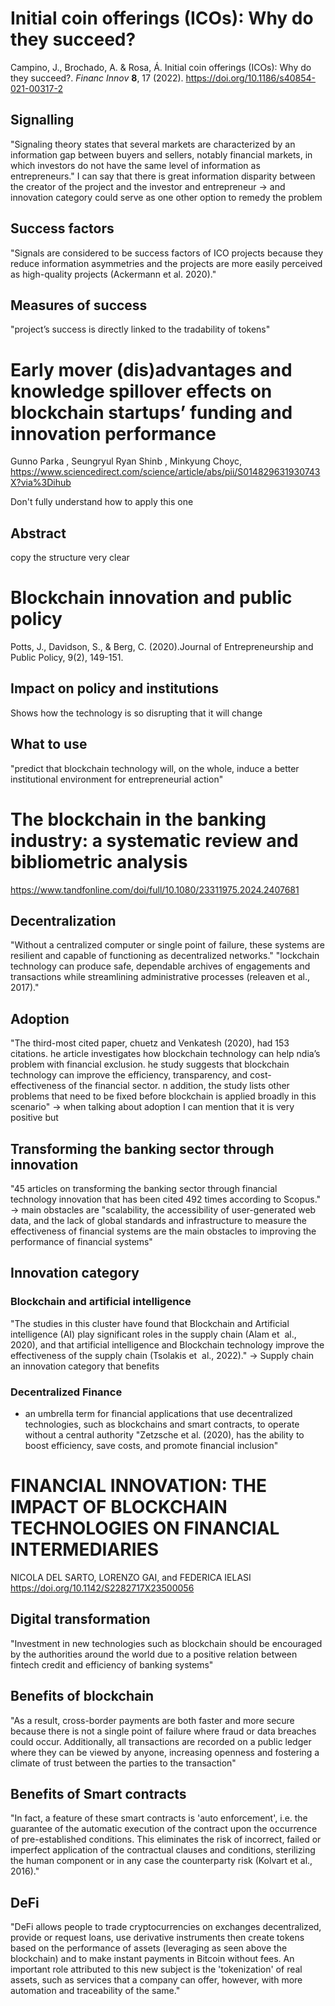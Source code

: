 # Initial coin offerings (ICOs): Why do they succeed?
Campino, J., Brochado, A. & Rosa, Á. Initial coin offerings (ICOs): Why do they succeed?. _Financ Innov_ **8**, 17 (2022). https://doi.org/10.1186/s40854-021-00317-2

## Signalling 
"Signaling theory states that several markets are characterized by an information gap between buyers and sellers, notably financial markets, in which investors do not have the same level of information as entrepreneurs."
I can say that there is great information disparity between the creator of the project and the investor and entrepreneur
-> and innovation category could serve as one other option to remedy the problem 

## Success factors
"Signals are considered to be success factors of ICO projects because they reduce information asymmetries and the projects are more easily perceived as high-quality projects
(Ackermann et  al. 2020)."

## Measures of success
"project’s success is directly linked to the tradability of tokens"



# Early mover (dis)advantages and knowledge spillover effects on blockchain startups’ funding and innovation performance
Gunno Parka , Seungryul Ryan Shinb , Minkyung Choyc, https://www.sciencedirect.com/science/article/abs/pii/S014829631930743X?via%3Dihub

Don't fully understand how to apply this one 
## Abstract 
copy the structure very clear

# Blockchain innovation and public policy
 Potts, J., Davidson, S., & Berg, C. (2020).Journal of Entrepreneurship and Public Policy, 9(2), 149-151.
## Impact on policy and institutions
Shows how the technology is so disrupting that it will change 
## What to use
"predict that blockchain technology will, on the whole, induce a better institutional environment for entrepreneurial action" 



# The blockchain in the banking industry: a systematic review and bibliometric analysis
https://www.tandfonline.com/doi/full/10.1080/23311975.2024.2407681

## Decentralization 
"Without a centralized computer or single point of failure, these systems are resilient and capable of functioning as decentralized networks."
"lockchain technology can produce safe, dependable archives of engagements and transactions while streamlining administrative processes (releaven et  al., 2017)."

## Adoption
"The third-most cited paper, chuetz and Venkatesh (2020), had 153 citations. he article investigates how blockchain technology can help ndia’s problem with financial exclusion. he study suggests that blockchain technology can improve the efficiency, transparency, and cost-effectiveness of the financial sector. n addition, the study lists other problems that need to be fixed before blockchain is applied broadly in this scenario"
-> when talking about adoption I can mention that it is very positive but 


## Transforming the banking sector through innovation
"45 articles on transforming the banking sector through financial technology innovation that has been cited 492 times according to Scopus."
-> main obstacles are "scalability, the accessibility of user-generated web data, and the lack of global standards and infrastructure to measure the effectiveness of financial systems are the main obstacles to improving the performance of financial systems"

## Innovation category
### Blockchain and artificial intelligence
"The studies in this cluster have found that Blockchain and Artificial intelligence (AI) play significant roles in the supply chain (Alam et  al., 2020), and that artificial intelligence and Blockchain technology improve the effectiveness of the supply chain (Tsolakis et  al., 2022)."
->  Supply chain an innovation category that benefits 
### Decentralized Finance
- an umbrella term for financial applications that use decentralized technologies, such as blockchains and smart contracts, to operate without a central authority
"Zetzsche et  al. (2020), has the ability to boost efficiency, save costs, and promote
financial inclusion"


# FINANCIAL INNOVATION: THE IMPACT OF BLOCKCHAIN TECHNOLOGIES ON FINANCIAL INTERMEDIARIES
NICOLA DEL SARTO, LORENZO GAI, and FEDERICA IELASI
https://doi.org/10.1142/S2282717X23500056

## Digital transformation
"Investment in new technologies such as blockchain should be encouraged by the authorities around the world due to a positive relation between fintech credit and efficiency of banking systems"

## Benefits of blockchain
"As a result, cross-border payments are both faster and more secure because there is not a single point of failure where fraud or data breaches could occur. Additionally, all transactions are recorded on a public ledger where they can be viewed by anyone, increasing openness and fostering a climate of trust between the parties to the transaction"

## Benefits of Smart contracts
"In fact, a feature of these smart contracts is 'auto enforcement', i.e. the guarantee of the automatic execution of the contract upon the occurrence of pre-established conditions. This eliminates the risk of incorrect, failed or imperfect application of the contractual clauses and conditions, sterilizing the human component or in any case the counterparty risk (Kolvart et al., 2016)."

## DeFi
"DeFi allows people to trade cryptocurrencies on exchanges decentralized, provide or request loans, use derivative instruments then create tokens based on the performance of assets (leveraging as seen above the blockchain) and to make instant payments in Bitcoin without fees. An important role attributed to this new subject is the 'tokenization' of real assets, such as services that a company can offer, however, with more automation and traceability of the same."

